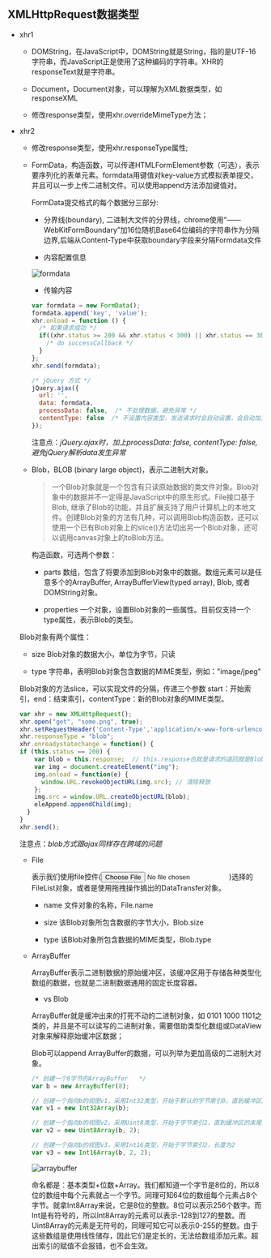 ## XMLHttpRequest数据类型

- xhr1

  * DOMString，在JavaScript中，DOMString就是String，指的是UTF-16字符串，而JavaScript正是使用了这种编码的字符串。XHR的responseText就是字符串。

  * Document，Document对象，可以理解为XML数据类型，如responseXML

  * 修改response类型，使用xhr.overrideMimeType方法；

- xhr2

  * 修改response类型，使用xhr.responseType属性;

  * FormData，构造函数，可以传递HTMLFormElement参数（可选），表示要序列化的表单元素。formdata用键值对key-value方式模拟表单提交，并且可以一步上传二进制文件。可以使用append方法添加键值对。

    FormData提交格式的每个数据分三部分:

    + 分界线(boundary), 二进制大文件的分界线，chrome使用“——WebKitFormBoundary”加16位随机Base64位编码的字符串作为分隔边界,后端从Content-Type中获取boundary字段来分隔Formdata文件

    + 内容配置信息

    ![formdata](../images/formdata.png)

    + 传输内容

    ```js
    var formdata = new FormData();
    formdata.append('key', 'value');
    xhr.onload = function () {
      /* 如果请求成功 */
      if((xhr.status >= 200 && xhr.status < 300) || xhr.status == 304){
        /* do successCallback */
      }
    };
    xhr.send(formdata);

    /* jQuery 方式 */
    jQuery.ajax({
      url: '',
      data: formdata,
      processData: false,  /* 不处理数据，避免异常 */
      contentType: false  /* 不设置内容类型，发送请求时会自动设置，会自动加上boundary */
    });

    
    ```

    注意点：*jQuery.ajax时，加上processData: false, contentType: false,避免jQuery解析data发生异常*

  * Blob，BLOB (binary large object)，表示二进制大对象。

    > 一个Blob对象就是一个包含有只读原始数据的类文件对象。Blob对象中的数据并不一定得是JavaScript中的原生形式。File接口基于Blob, 继承了Blob的功能，并且扩展支持了用户计算机上的本地文件。创建Blob对象的方法有几种，可以调用Blob构造函数，还可以使用一个已有Blob对象上的slice()方法切出另一个Blob对象，还可以调用canvas对象上的toBlob方法。

    构造函数，可选两个参数：

    - parts 数组，包含了将要添加到Blob对象中的数据。数组元素可以是任意多个的ArrayBuffer, ArrayBufferView(typed array), Blob, 或者DOMString对象。

    - properties 一个对象，设置Blob对象的一些属性。目前仅支持一个type属性，表示Blob的类型。

  Blob对象有两个属性：

    - size Blob对象的数据大小，单位为字节，只读

    - type 字符串，表明Blob对象包含数据的MIME类型，例如："image/jpeg"

    Blob对象的方法slice，可以实现文件的分隔，传递三个参数 start：开始索引，end：结束索引，contentType：新的Blob对象的MIME类型。

    ```js
    var xhr = new XMLHttpRequest();    
    xhr.open("get", "some.png", true);
    xhr.setRequestHeader('Content-Type','application/x-www-form-urlencoded; charset=GBK');
    xhr.responseType = "blob";
    xhr.onreadystatechange = function() {
    if (this.status == 200) {
        var blob = this.response;  // this.response也就是请求的返回就是Blob对象
        var img = document.createElement("img");
        img.onload = function(e) {
          window.URL.revokeObjectURL(img.src); // 清除释放
        };
        img.src = window.URL.createObjectURL(blob);
        eleAppend.appendChild(img);    
      }
    }
    xhr.send();
    ```

    注意点：*blob方式跟ajax同样存在跨域的问题*

  * File

    表示我们使用file控件(<input type="file">)选择的FileList对象，或者是使用拖拽操作搞出的DataTransfer对象。

    - name 文件对象的名称，File.name

    - size 该Blob对象所包含数据的字节大小，Blob.size

    - type 该Blob对象所包含数据的MIME类型，Blob.type

  * ArrayBuffer

    ArrayBuffer表示二进制数据的原始缓冲区，该缓冲区用于存储各种类型化数组的数据，也就是二进制数据通用的固定长度容器。

    - vs Blob

    ArrayBuffer就是缓冲出来的打死不动的二进制对象，如 0101 1000 1101之类的，并且是不可以读写的二进制对象，需要借助类型化数组或DataView对象来解释原始缓冲区数据；

    Blob可以append ArrayBuffer的数据，可以列举为更加高级的二进制大对象。

    ```js
    /* 创建一个8字节的ArrayBuffer   */
    var b = new ArrayBuffer(8);  

    // 创建一个指向b的视图v1，采用Int32类型，开始于默认的字节索引0，直到缓冲区的末尾  
    var v1 = new Int32Array(b);  

    // 创建一个指向b的视图v2，采用Uint8类型，开始于字节索引2，直到缓冲区的末尾  
    var v2 = new Uint8Array(b, 2);  

    // 创建一个指向b的视图v3，采用Int16类型，开始于字节索引2，长度为2  
    var v3 = new Int16Array(b, 2, 2);  
    ```

    ![arraybuffer](../images/buffer.png)

    命名都是：基本类型+位数+Array。我们都知道一个字节是8位的，所以8位的数组中每个元素就占一个字节。同理可知64位的数组每个元素占8个字节。就拿Int8Array来说，它是8位的整数。8位可以表示256个数字。而Int是有符号的，所以Int8Array的元素可以表示-128到127的整数。而Uint8Array的元素是无符号的，同理可知它可以表示0-255的整数。由于这些数组是使用线性储存，因此它们是定长的，无法给数组添加元素。超出索引的赋值不会报错，也不会生效。
